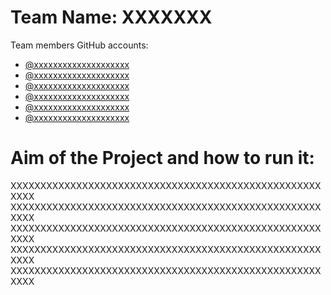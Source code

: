 # Team Name: XXXXXXX

Team members GitHub accounts: 
- [@xxxxxxxxxxxxxxxxxxxx](https://www.github.com/xxxxxxxxxxxxxxxxxxxx)
- [@xxxxxxxxxxxxxxxxxxxx](https://www.github.com/xxxxxxxxxxxxxxxxxxxx)
- [@xxxxxxxxxxxxxxxxxxxx](https://www.github.com/xxxxxxxxxxxxxxxxxxxx)
- [@xxxxxxxxxxxxxxxxxxxx](https://www.github.com/xxxxxxxxxxxxxxxxxxxx)
- [@xxxxxxxxxxxxxxxxxxxx](https://www.github.com/xxxxxxxxxxxxxxxxxxxx)
- [@xxxxxxxxxxxxxxxxxxxx](https://www.github.com/xxxxxxxxxxxxxxxxxxxx)


# Aim of the Project and how to run it:
XXXXXXXXXXXXXXXXXXXXXXXXXXXXXXXXXXXXXXXXXXXXXXXXXXXXXXXX
XXXXXXXXXXXXXXXXXXXXXXXXXXXXXXXXXXXXXXXXXXXXXXXXXXXXXXXX
XXXXXXXXXXXXXXXXXXXXXXXXXXXXXXXXXXXXXXXXXXXXXXXXXXXXXXXX
XXXXXXXXXXXXXXXXXXXXXXXXXXXXXXXXXXXXXXXXXXXXXXXXXXXXXXXX
XXXXXXXXXXXXXXXXXXXXXXXXXXXXXXXXXXXXXXXXXXXXXXXXXXXXXXXX

